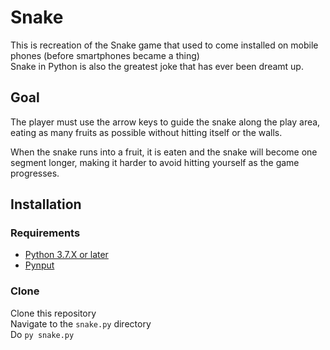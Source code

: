 # Snake

This is recreation of the Snake game that used to come installed on mobile phones (before smartphones became a thing)  
Snake in Python is also the greatest joke that has ever been dreamt up.

## Goal

The player must use the arrow keys to guide the snake along the play area, eating as many fruits as possible without hitting itself or the walls.

When the snake runs into a fruit, it is eaten and the snake will become one segment longer, making it harder to avoid hitting yourself as the game progresses.

## Installation

### Requirements
- [Python 3.7.X or later](https://www.python.org/)
- [Pynput](https://pypi.org/project/pynput/)


### Clone
Clone this repository  
Navigate to the `snake.py` directory  
Do `py snake.py`

